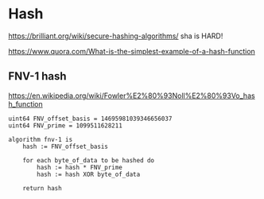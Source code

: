 Hash
====

https://brilliant.org/wiki/secure-hashing-algorithms/
sha is HARD!

https://www.quora.com/What-is-the-simplest-example-of-a-hash-function

FNV-1 hash
----------
https://en.wikipedia.org/wiki/Fowler%E2%80%93Noll%E2%80%93Vo_hash_function
```
uint64 FNV_offset_basis = 14695981039346656037 
uint64 FNV_prime = 1099511628211 

algorithm fnv-1 is
    hash := FNV_offset_basis

    for each byte_of_data to be hashed do
        hash := hash * FNV_prime
        hash := hash XOR byte_of_data

    return hash 
```

